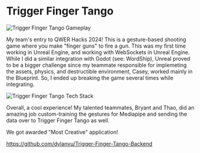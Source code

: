 # Trigger Finger Tango

![Trigger Finger Tango Gameplay](/projects/games/trigger-finger-tango/trigger-finger-tango.gif)

My team's entry to QWER Hacks 2024! This is a gesture-based shooting game where you make "finger guns" to fire a gun. This was my first time working in Unreal Engine, and working with WebSockets in Unreal Engine. While I did a similar integration with Godot (see: WordShip), Unreal proved to be a bigger challenge since my teammate responsible for implemeting the assets, physics, and destructible environment, Casey, worked mainly in the Blueprint. So, I ended up breaking the game several times while integrating.

![Trigger Finger Tango Tech Stack](/projects/games/trigger-finger-tango/trigger-finger-tango-tech-stack.png)

Overall, a cool experience! My talented teammates, Bryant and Thao, did an amazing job custom-training the gestures for Mediapipe and sending the data over to Trigger Finger Tango as well.

We got awarded "Most Creative" application!

https://github.com/dylanvu/Trigger-Finger-Tango-Backend
